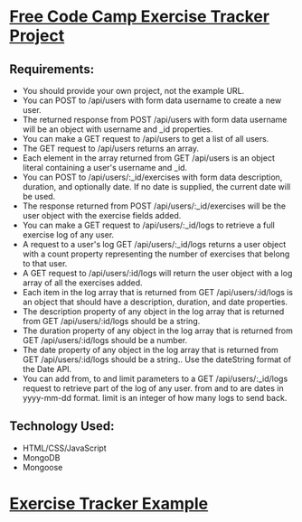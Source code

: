 # [Free Code Camp Exercise Tracker Project](https://fcc-exercise-app.herokuapp.com/)

## Requirements:
*  You should provide your own project, not the example URL.
*  You can POST to /api/users with form data username to create a new user.
*  The returned response from POST /api/users with form data username will be an object with username and _id properties.
*  You can make a GET request to /api/users to get a list of all users.
*  The GET request to /api/users returns an array.
*  Each element in the array returned from GET /api/users is an object literal containing a user's username and _id.
*  You can POST to /api/users/:_id/exercises with form data description, duration, and optionally date. If no date is supplied, the current date will be used.
*  The response returned from POST /api/users/:_id/exercises will be the user object with the exercise fields added.
*  You can make a GET request to /api/users/:_id/logs to retrieve a full exercise log of any user.
*  A request to a user's log GET /api/users/:_id/logs returns a user object with a count property representing the number of exercises that belong to that user.
*  A GET request to /api/users/:id/logs will return the user object with a log array of all the exercises added.
*  Each item in the log array that is returned from GET /api/users/:id/logs is an object that should have a description, duration, and date properties.
*  The description property of any object in the log array that is returned from GET /api/users/:id/logs should be a string.
*  The duration property of any object in the log array that is returned from GET /api/users/:id/logs should be a number.
*  The date property of any object in the log array that is returned from GET /api/users/:id/logs should be a string.. Use the dateString format of the Date API.
*  You can add from, to and limit parameters to a GET /api/users/:_id/logs request to retrieve part of the log of any user. from and to are dates in yyyy-mm-dd format. limit is an integer of how many logs to send back.

## Technology Used:
*  HTML/CSS/JavaScript
*  MongoDB
*  Mongoose

# [Exercise Tracker Example](https://www.freecodecamp.org/learn/apis-and-microservices/apis-and-microservices-projects/exercise-tracker)
